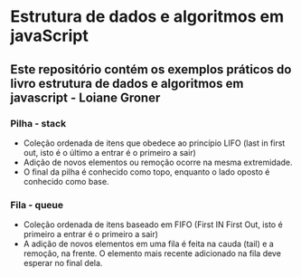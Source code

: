 # Estrutura de dados e algoritmos em javaScript

## Este repositório contém os exemplos práticos do livro estrutura de dados e algoritmos em javascript - Loiane Groner


### Pilha - stack
 - Coleção ordenada de itens que obedece ao princípio LIFO (last in first out, isto é o último a entrar é o primeiro a sair)
 - Adição de novos elementos ou remoção ocorre na mesma extremidade.
 - O final da pilha é conhecido como topo, enquanto o lado oposto é conhecido como base.

### Fila - queue
 - Coleção ordenada de itens baseado em FIFO (First IN First Out, isto é primeiro a entrar é o primeiro a sair)
 - A adição de novos elementos em uma fila é feita na cauda (tail) e a remoção, na frente. O elemento mais recente adicionado na fila deve esperar no final dela.
